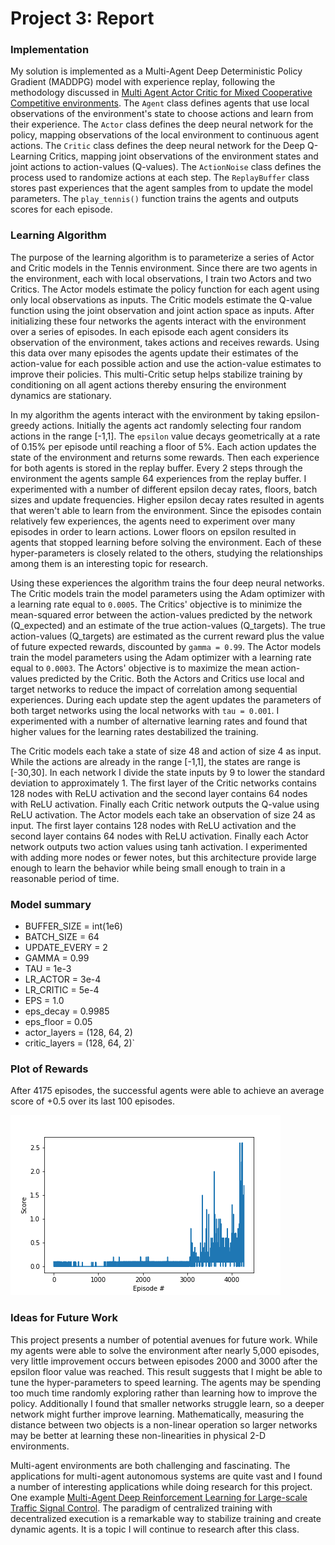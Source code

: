 # Project 3: Report

### Implementation

My solution is implemented as a Multi-Agent Deep Deterministic Policy Gradient (MADDPG) model with experience replay, following the methodology discussed in [Multi Agent Actor Critic for Mixed Cooperative Competitive environments](https://papers.nips.cc/paper/2017/file/68a9750337a418a86fe06c1991a1d64c-Paper.pdf). The `Agent` class defines agents that use local observations of the environment's state to choose actions and learn from their experience. The `Actor` class defines the deep neural network for the policy, mapping observations of the local environment to continuous agent actions. The `Critic` class defines the deep neural network for the Deep Q-Learning Critics, mapping joint observations of the environment states and joint actions to action-values (Q-values). The `ActionNoise` class defines the process used to randomize actions at each step. The `ReplayBuffer` class stores past experiences that the agent samples from to update the model parameters. The `play_tennis()` function trains the agents and outputs scores for each episode.

### Learning Algorithm

The purpose of the learning algorithm is to parameterize a series of Actor and Critic models in the Tennis environment. Since there are two agents in the environment, each with local observations, I train two Actors and two Critics. The Actor models estimate the policy function for each agent using only local observations as inputs. The Critic models estimate the Q-value function using the joint observation and joint action space as inputs. After initializing these four networks the agents interact with the environment over a series of episodes. In each episode each agent considers its observation of the environment, takes actions and receives rewards. Using this data over many episodes the agents update their estimates of the action-value for each possible action and use the action-value estimates to improve their policies. This multi-Critic setup helps stabilize training by conditioning on all agent actions thereby ensuring the environment dynamics are stationary.

In my algorithm the agents interact with the environment by taking epsilon-greedy actions. Initially the agents act randomly selecting four random actions in the range [-1,1]. The `epsilon` value decays geometrically at a rate of 0.15% per episode until reaching a floor of 5%. Each action updates the state of the environment and returns some rewards. Then each experience for both agents is stored in the replay buffer. Every 2 steps through the environment the agents sample 64 experiences from the replay buffer. I experimented with a number of different epsilon decay rates, floors, batch sizes and update frequencies. Higher epsilon decay rates resulted in agents that weren't able to learn from the environment. Since the episodes contain relatively few experiences, the agents need to experiment over many episodes in order to learn actions. Lower floors on epsilon resulted in agents that stopped learning before solving the environment. Each of these hyper-parameters is closely related to the others, studying the relationships among them is an interesting topic for research.

Using these experiences the algorithm trains the four deep neural networks. The Critic models train the model parameters using the Adam optimizer with a learning rate equal to `0.0005`. The Critics' objective is to minimize the mean-squared error between the action-values predicted by the network (Q_expected) and an estimate of the true action-values (Q_targets). The true action-values (Q_targets) are estimated as the current reward plus the value of future expected rewards, discounted by `gamma = 0.99`. The Actor models train the model parameters using the Adam optimizer with a learning rate equal to `0.0003`. The Actors' objective is to maximize the mean action-values predicted by the Critic. Both the Actors and Critics use local and target networks to reduce the impact of correlation among sequential experiences. During each update step the agent updates the parameters of both target networks using the local networks with `tau = 0.001`. I experimented with a number of alternative learning rates and found that higher values for the learning rates destabilized the training.

The Critic models each take a state of size 48 and action of size 4 as input. While the actions are already in the range [-1,1], the states are range is [-30,30]. In each network I divide the state inputs by 9 to lower the standard deviation to approximately 1. The first layer of the Critic networks contains 128 nodes with ReLU activation and the second layer contains 64 nodes with ReLU activation. Finally each Critic network outputs the Q-value using ReLU activation. The Actor models each take an observation of size 24 as input. The first layer contains 128 nodes with ReLU activation and the second layer contains 64 nodes with ReLU activation. Finally each Actor network outputs two action values using tanh activation. I experimented with adding more nodes or fewer notes, but this architecture provide large enough to learn the behavior while being small enough to train in a reasonable period of time.

### Model summary

* BUFFER_SIZE = int(1e6)
* BATCH_SIZE = 64
* UPDATE_EVERY = 2
* GAMMA = 0.99
* TAU = 1e-3
* LR_ACTOR = 3e-4
* LR_CRITIC = 5e-4
* EPS = 1.0
* eps_decay = 0.9985
* eps_floor = 0.05
* actor_layers = (128, 64, 2)
* critic_layers = (128, 64, 2)`

### Plot of Rewards

After 4175 episodes, the successful agents were able to achieve an average score of +0.5 over its last 100 episodes.

![Scores](score_history.png)

### Ideas for Future Work

This project presents a number of potential avenues for future work. While my agents were able to solve the environment after nearly 5,000 episodes, very little improvement occurs between episodes 2000 and 3000 after the epsilon floor value was reached. This result suggests that I might be able to tune the hyper-parameters to speed learning. The agents may be spending too much time randomly exploring rather than learning how to improve the policy. Additionally I found that smaller networks struggle learn, so a deeper network might further improve learning. Mathematically, measuring the distance between two objects is a non-linear operation so larger networks may be better at learning these non-linearities in physical 2-D environments.

Multi-agent environments are both challenging and fascinating. The applications for multi-agent autonomous systems are quite vast and I found a number of interesting applications while doing research for this project. One example [Multi-Agent Deep Reinforcement Learning for Large-scale Traffic Signal Control](https://arxiv.org/pdf/1903.04527.pdf). The paradigm of centralized training with decentralized execution is a remarkable way to stabilize training and create dynamic agents. It is a topic I will continue to research after this class.
